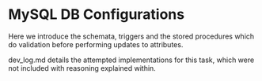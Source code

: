 # MySQL DB Configurations

Here we introduce the schemata, triggers and the stored procedures which do validation before performing updates to attributes.


dev_log.md details the attempted implementations for this task, which were not included with reasoning explained within.
